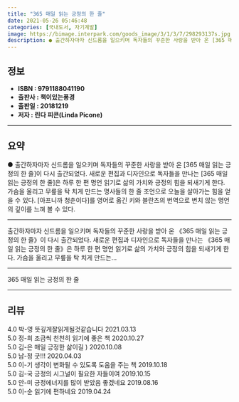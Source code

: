 ```yaml
---
title: "365 매일 읽는 긍정의 한 줄"
date: 2021-05-26 05:46:48
categories: [국내도서, 자기계발]
image: https://bimage.interpark.com/goods_image/3/1/3/7/298293137s.jpg
description: ● 출간하자마자 신드롬을 일으키며 독자들의 꾸준한 사랑을 받아 온 [365 매일 읽는 긍정의 한 줄]이 다시 출간되었다. 새로운 편집과 디자인으로 독자들을 만나는 [365 매일 읽는 긍정의 한 줄]은 하루 한 편 명언 읽기로 삶의 가치와 긍정의 힘을 되새기게 한다. 가슴을 울리고 무릎
---
```


## **정보**

- **ISBN : 9791188041190**
- **출판사 : 책이있는풍경**
- **출판일 : 20181219**
- **저자 : 린다 피콘(Linda Picone)**

------



## **요약**

●  출간하자마자 신드롬을 일으키며 독자들의 꾸준한 사랑을 받아 온 [365 매일 읽는 긍정의 한 줄]이 다시 출간되었다. 새로운 편집과 디자인으로 독자들을 만나는 [365 매일 읽는 긍정의 한 줄]은 하루 한 편 명언 읽기로 삶의 가치와 긍정의 힘을 되새기게 한다. 가슴을 울리고 무릎을 탁 치게 만드는 명사들의 한 줄 조언으로 오늘을 살아가는 힘을 얻을 수 있다. [아프니까 청춘이다]를 영어로 옮긴 키와 블란츠의 번역으로 변치 않는 명언의 깊이를 느껴 볼 수 있다.

------

출간하자마자 신드롬을 일으키며 독자들의 꾸준한 사랑을 받아 온 《365 매일 읽는 긍정의 한 줄》이 다시 출간되었다. 새로운 편집과 디자인으로 독자들을 만나는 《365 매일 읽는 긍정의 한 줄》은 하루 한 편 명언 읽기로 삶의 가치와 긍정의 힘을 되새기게 한다. 가슴을 울리고 무릎을 탁 치게 만드는... 

------


365 매일 읽는 긍정의 한 줄 

------


## **리뷰** 

4.0 박-영 뜻깊게잘읽게될것같습니다 2021.03.13 <br/>5.0 정-희 조금씩 천천히 읽기에 좋은 책 2020.10.27 <br/>5.0 김-은 매일 긍정한 삶이길 ) 2020.10.08 <br/>5.0 남-정 굿!!! 2020.04.03 <br/>5.0 이-기 생각이 변화될 수 있도록 도움을 주는 책 2019.10.18 <br/>5.0 김-국 긍정의 시그널이 필요한 자들이여 2019.10.15 <br/>5.0 안-미 긍정에너지를 많이 받았음 좋겠네요 2019.08.16 <br/>5.0 이-순 읽기에 편하네요 2019.04.24 <br/>